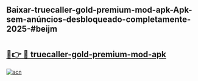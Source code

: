 ## Baixar-truecaller-gold-premium-mod-apk-Apk-sem-anúncios-desbloqueado-completamente-2025-#beijm

# <h2><a href="https://ainizakaria.my?title=truecaller-gold-premium-mod-apk&ref=20M">🔗👉 🔴 truecaller-gold-premium-mod-apk</a></h2>

[![acn](https://github.com/user-attachments/assets/0f9c940e-d8b0-45ae-aac7-cd30a18b3e1c)](https://ainizakaria.my?title=truecaller-gold-premium-mod-apk&ref=20M)

